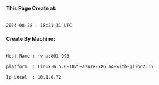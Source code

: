 
   
#### This Page Create at:

```bash

2024-08-28 - 18:21:31 UTC

```

#### Create By Machine:

```bash

Host Name : fv-az801-993

platform  : Linux-6.5.0-1025-azure-x86_64-with-glibc2.35

Ip Local  : 10.1.0.72

```

